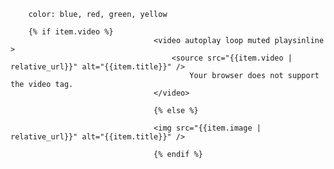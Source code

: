 

        color: blue, red, green, yellow

        {% if item.video %}    
                                    <video autoplay loop muted playsinline >
                                        <source src="{{item.video | relative_url}}" alt="{{item.title}}" />
                                            Your browser does not support the video tag.
                                    </video>

                                    {% else %}

                                    <img src="{{item.image | relative_url}}" alt="{{item.title}}" />

                                    {% endif %}



<!-- <button class="Show">Show</button>
<button class="Hide">Hide</button>
<div id="hideShow">This is the content</div> -->